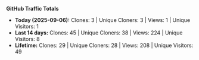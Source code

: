 
**GitHub Traffic Totals**

- **Today (2025-09-06):** Clones: 3 | Unique Cloners: 3 | Views: 1 | Unique Visitors: 1
- **Last 14 days:** Clones: 45 | Unique Cloners: 38 | Views: 224 | Unique Visitors: 8
- **Lifetime:** Clones: 29 | Unique Cloners: 28 | Views: 208 | Unique Visitors: 49
